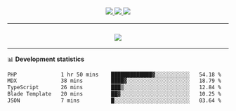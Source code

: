 <h3 align="center">
  <a href="https://github.com/hwalker928">
      <img src="https://img.shields.io/github/followers/hwalker928?label=Followers&style=for-the-badge&color=lightblue">
  </a>
  <a href="https://harryw.link/discord" alt="Discord">
      <img src="https://img.shields.io/discord/738451951758606336?label=discord&style=for-the-badge&color=lightblue"/>
  </a>
  <a href="https://harryw.link/sparked" alt="Sparked Host">
      <img src="https://img.shields.io/static/v1?label=Sponsor&message=Sparked%20Host&color=yellow&style=for-the-badge"/>
  </a>
</h3>

<hr>


<h3 align="center">
  <a href="https://github.com/hwalker928">
      <img src="https://github-profile-trophy.vercel.app/?username=hwalker928&no-bg=true&no-frame=true">
  </a>
</h3>


<hr>

📊 **Development statistics**

<!--START_SECTION:waka-->

```txt
PHP              1 hr 50 mins    █████████████▓░░░░░░░░░░░   54.18 %
MDX              38 mins         ████▓░░░░░░░░░░░░░░░░░░░░   18.79 %
TypeScript       26 mins         ███▒░░░░░░░░░░░░░░░░░░░░░   12.84 %
Blade Template   20 mins         ██▓░░░░░░░░░░░░░░░░░░░░░░   10.25 %
JSON             7 mins          █░░░░░░░░░░░░░░░░░░░░░░░░   03.64 %
```

<!--END_SECTION:waka-->
